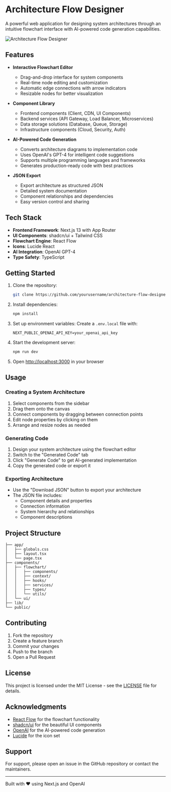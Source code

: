 # Architecture Flow Designer

A powerful web application for designing system architectures through an intuitive flowchart interface with AI-powered code generation capabilities.

![Architecture Flow Designer](https://images.unsplash.com/photo-1555949963-aa79dcee981c?auto=format&fit=crop&q=80&w=1200&h=600)

## Features

- **Interactive Flowchart Editor**
  - Drag-and-drop interface for system components
  - Real-time node editing and customization
  - Automatic edge connections with arrow indicators
  - Resizable nodes for better visualization

- **Component Library**
  - Frontend components (Client, CDN, UI Components)
  - Backend services (API Gateway, Load Balancer, Microservices)
  - Data storage solutions (Database, Queue, Storage)
  - Infrastructure components (Cloud, Security, Auth)

- **AI-Powered Code Generation**
  - Converts architecture diagrams to implementation code
  - Uses OpenAI's GPT-4 for intelligent code suggestions
  - Supports multiple programming languages and frameworks
  - Generates production-ready code with best practices

- **JSON Export**
  - Export architecture as structured JSON
  - Detailed system documentation
  - Component relationships and dependencies
  - Easy version control and sharing

## Tech Stack

- **Frontend Framework**: Next.js 13 with App Router
- **UI Components**: shadcn/ui + Tailwind CSS
- **Flowchart Engine**: React Flow
- **Icons**: Lucide React
- **AI Integration**: OpenAI GPT-4
- **Type Safety**: TypeScript

## Getting Started

1. Clone the repository:
   ```bash
   git clone https://github.com/yourusername/architecture-flow-designer.git
   ```

2. Install dependencies:
   ```bash
   npm install
   ```

3. Set up environment variables:
   Create a `.env.local` file with:
   ```env
   NEXT_PUBLIC_OPENAI_API_KEY=your_openai_api_key
   ```

4. Start the development server:
   ```bash
   npm run dev
   ```

5. Open [http://localhost:3000](http://localhost:3000) in your browser

## Usage

### Creating a System Architecture

1. Select components from the sidebar
2. Drag them onto the canvas
3. Connect components by dragging between connection points
4. Edit node properties by clicking on them
5. Arrange and resize nodes as needed

### Generating Code

1. Design your system architecture using the flowchart editor
2. Switch to the "Generated Code" tab
3. Click "Generate Code" to get AI-generated implementation
4. Copy the generated code or export it

### Exporting Architecture

- Use the "Download JSON" button to export your architecture
- The JSON file includes:
  - Component details and properties
  - Connection information
  - System hierarchy and relationships
  - Component descriptions

## Project Structure

```
├── app/
│   ├── globals.css
│   ├── layout.tsx
│   └── page.tsx
├── components/
│   ├── flowchart/
│   │   ├── components/
│   │   ├── context/
│   │   ├── hooks/
│   │   ├── services/
│   │   ├── types/
│   │   └── utils/
│   └── ui/
├── lib/
└── public/
```

## Contributing

1. Fork the repository
2. Create a feature branch
3. Commit your changes
4. Push to the branch
5. Open a Pull Request

## License

This project is licensed under the MIT License - see the [LICENSE](LICENSE) file for details.

## Acknowledgments

- [React Flow](https://reactflow.dev/) for the flowchart functionality
- [shadcn/ui](https://ui.shadcn.com/) for the beautiful UI components
- [OpenAI](https://openai.com/) for the AI-powered code generation
- [Lucide](https://lucide.dev/) for the icon set

## Support

For support, please open an issue in the GitHub repository or contact the maintainers.

---

Built with ❤️ using Next.js and OpenAI
